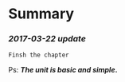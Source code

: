 Summary
==========================

### *2017-03-22 update*
	Finsh the chapter

Ps: __*The unit is basic and simple*.__	


